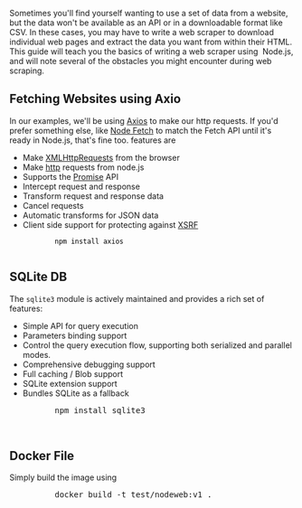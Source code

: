 <!-- #######  YAY, I AM THE SOURCE EDITOR! #########-->
<p>Sometimes you'll find yourself wanting to use a set of data from a website, but the data won't be available as an API or in a downloadable format like CSV. In these cases, you may have to write a web scraper to download individual web pages and extract the data you want from within their HTML. This guide will teach you the basics of writing a web scraper using&nbsp; Node.js, and will note several of the obstacles you might encounter during web scraping.</p>
<h2 id="fetching-websites">Fetching Websites using Axio</h2>
<p>In our examples, we'll be using&nbsp;<a href="https://axios-http.com/docs/intro">Axios</a>&nbsp;to make our http requests. If you'd prefer something else, like&nbsp;<a href="https://www.npmjs.com/package/node-fetch">Node Fetch</a> to match the Fetch API until it's ready in Node.js, that's fine too. features are</p>
<ul>
<li>Make&nbsp;<a href="https://developer.mozilla.org/en-US/docs/Web/API/XMLHttpRequest" rel="nofollow">XMLHttpRequests</a>&nbsp;from the browser</li>
<li>Make&nbsp;<a href="http://nodejs.org/api/http.html" rel="nofollow">http</a>&nbsp;requests from node.js</li>
<li>Supports the&nbsp;<a href="https://developer.mozilla.org/en-US/docs/Web/JavaScript/Reference/Global_Objects/Promise" rel="nofollow">Promise</a>&nbsp;API</li>
<li>Intercept request and response</li>
<li>Transform request and response data</li>
<li>Cancel requests</li>
<li>Automatic transforms for JSON data</li>
<li>Client side support for protecting against&nbsp;<a href="http://en.wikipedia.org/wiki/Cross-site_request_forgery" rel="nofollow">XSRF</a></li>
</ul>
<pre class="language-sh" style="padding-left: 80px;"><span style="color: #000000;"><code class="language-sh">npm install axios</code></span><span style="color: #000000; background-color: #000000;"><code class="language-sh"><br /><br /></code></span></pre>
<h2 id="fetching-websites">SQLite DB</h2>
<p>The&nbsp;<code>sqlite3</code>&nbsp;module is actively maintained and provides a rich set of features:</p>
<ul>
<li>Simple API for query execution</li>
<li>Parameters binding support</li>
<li>Control the query execution flow, supporting both serialized and parallel modes.</li>
<li>Comprehensive debugging support</li>
<li>Full caching / Blob support</li>
<li>SQLite extension support</li>
<li>Bundles SQLite as a fallback</li>
</ul>
<pre style="padding-left: 80px;">npm install sqlite3</pre>
<p>&nbsp;</p>
<h2 id="fetching-websites">Docker File</h2>
<p>Simply build the image using&nbsp;</p>
<pre style="padding-left: 80px;">docker build -t test/nodeweb:v1 .</pre>
